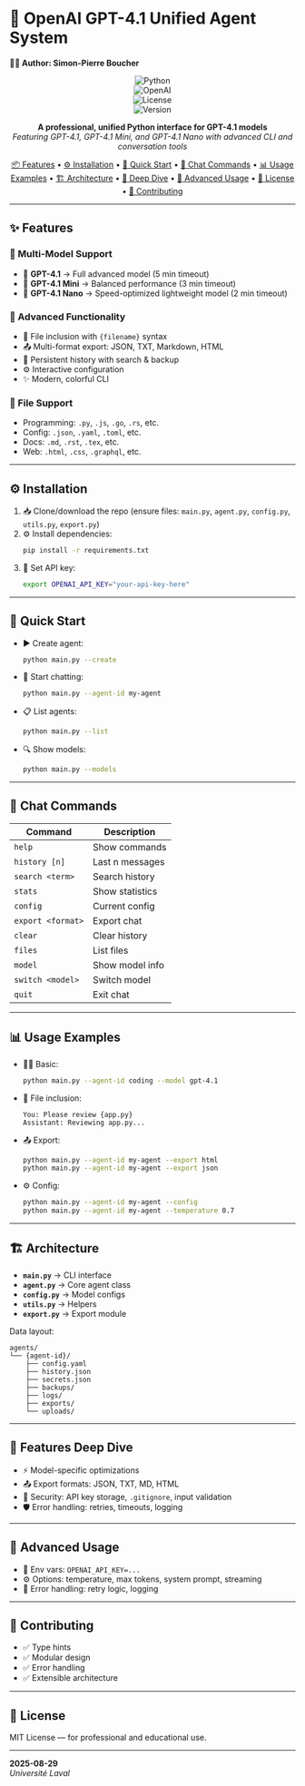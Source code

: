 # 🤖 OpenAI GPT-4.1 Unified Agent System  

**👨‍💻 Author: Simon-Pierre Boucher**  

<div align="center">  

![Python](https://img.shields.io/badge/Python-3.10%2B-blue?logo=python&logoColor=white)  
![OpenAI](https://img.shields.io/badge/OpenAI-API-green?logo=openai&logoColor=white)  
![License](https://img.shields.io/badge/License-MIT-yellow)  
![Version](https://img.shields.io/badge/Version-1.0.0-purple)  

**A professional, unified Python interface for GPT-4.1 models**  
*Featuring GPT-4.1, GPT-4.1 Mini, and GPT-4.1 Nano with advanced CLI and conversation tools*  

[📦 Features](#-features) • [⚙️ Installation](#-installation) • [🚀 Quick Start](#-quick-start) • [💬 Chat Commands](#-chat-commands) • [📊 Usage Examples](#-usage-examples) • [🏗️ Architecture](#-architecture) • [🎨 Deep Dive](#-features-deep-dive) • [🔧 Advanced Usage](#-advanced-usage) • [📝 License](#-license) • [🤝 Contributing](#-contributing)  

</div>  

---

## ✨ Features  

### 🎯 Multi-Model Support  
- 🔹 **GPT-4.1** → Full advanced model (5 min timeout)  
- 🔹 **GPT-4.1 Mini** → Balanced performance (3 min timeout)  
- 🔹 **GPT-4.1 Nano** → Speed-optimized lightweight model (2 min timeout)  

### 🚀 Advanced Functionality  
- 📁 File inclusion with `{filename}` syntax  
- 📤 Multi-format export: JSON, TXT, Markdown, HTML  
- 💬 Persistent history with search & backup  
- ⚙️ Interactive configuration  
- ✨ Modern, colorful CLI  

### 📁 File Support  
- Programming: `.py`, `.js`, `.go`, `.rs`, etc.  
- Config: `.json`, `.yaml`, `.toml`, etc.  
- Docs: `.md`, `.rst`, `.tex`, etc.  
- Web: `.html`, `.css`, `.graphql`, etc.  

---

## ⚙️ Installation  

1. 📥 Clone/download the repo (ensure files: `main.py`, `agent.py`, `config.py`, `utils.py`, `export.py`)  
2. ⚙️ Install dependencies:  
   ```bash
   pip install -r requirements.txt
   ```  
3. 🔑 Set API key:  
   ```bash
   export OPENAI_API_KEY="your-api-key-here"
   ```  

---

## 🚀 Quick Start  

- ▶️ Create agent:  
  ```bash
  python main.py --create
  ```  

- 💬 Start chatting:  
  ```bash
  python main.py --agent-id my-agent
  ```  

- 📋 List agents:  
  ```bash
  python main.py --list
  ```  

- 🔍 Show models:  
  ```bash
  python main.py --models
  ```  

---

## 💬 Chat Commands  

| Command | Description |
|---------|-------------|
| `help` | Show commands |
| `history [n]` | Last n messages |
| `search <term>` | Search history |
| `stats` | Show statistics |
| `config` | Current config |
| `export <format>` | Export chat |
| `clear` | Clear history |
| `files` | List files |
| `model` | Show model info |
| `switch <model>` | Switch model |
| `quit` | Exit chat |  

---

## 📊 Usage Examples  

- 🧑‍💻 Basic:  
  ```bash
  python main.py --agent-id coding --model gpt-4.1
  ```  

- 📁 File inclusion:  
  ```
  You: Please review {app.py}
  Assistant: Reviewing app.py...
  ```  

- 📤 Export:  
  ```bash
  python main.py --agent-id my-agent --export html
  python main.py --agent-id my-agent --export json
  ```  

- ⚙️ Config:  
  ```bash
  python main.py --agent-id my-agent --config
  python main.py --agent-id my-agent --temperature 0.7
  ```  

---

## 🏗️ Architecture  

- **`main.py`** → CLI interface  
- **`agent.py`** → Core agent class  
- **`config.py`** → Model configs  
- **`utils.py`** → Helpers  
- **`export.py`** → Export module  

Data layout:  
```
agents/
└── {agent-id}/
    ├── config.yaml
    ├── history.json
    ├── secrets.json
    ├── backups/
    ├── logs/
    ├── exports/
    └── uploads/
```  

---

## 🎨 Features Deep Dive  

- ⚡ Model-specific optimizations  
- 📤 Export formats: JSON, TXT, MD, HTML  
- 🔐 Security: API key storage, `.gitignore`, input validation  
- 🛡️ Error handling: retries, timeouts, logging  

---

## 🔧 Advanced Usage  

- 🔑 Env vars: `OPENAI_API_KEY=...`  
- ⚙️ Options: temperature, max tokens, system prompt, streaming  
- 🐞 Error handling: retry logic, logging  

---

## 🤝 Contributing  

- ✅ Type hints  
- ✅ Modular design  
- ✅ Error handling  
- ✅ Extensible architecture  

---

## 📝 License  

MIT License — for professional and educational use.  

---

**2025-08-29**  
*Université Laval*  
